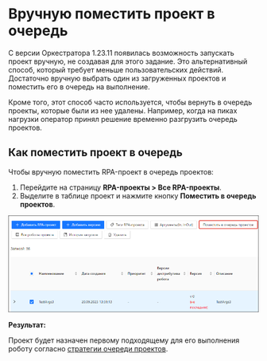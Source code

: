 # Вручную поместить проект в очередь 

С версии Оркестратора 1.23.11 появилась возможность запускать проект вручную, не создавая для этого задание. Это альтернативный способ, который требует меньше пользовательских действий. Достаточно вручную выбрать один из загруженных проектов и поместить его в очередь на выполнение.

Кроме того, этот способ часто используется, чтобы вернуть в очередь проекты, которые были из нее удалены. Например, когда на пиках нагрузки оператор принял решение временно разгрузить очередь проектов.

## Как поместить проект в очередь

Чтобы вручную поместить RPA-проект в очередь проектов:

1. Перейдите на страницу **RPA-проекты > Все RPA-проекты**.
2. Выделите в таблице проект и нажмите кнопку **Поместить в очередь проектов**.

![](../resources/basics/add-to-project-queue-button.png)

**Результат:**

Проект будет назначен первому подходящему для его выполнения роботу согласно [стратегии очереди проектов](https://docs.primo-rpa.ru/primo-rpa/orchestrator/settings/projects-queue). 
